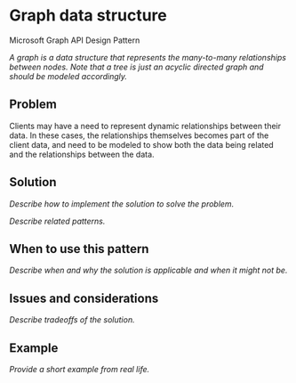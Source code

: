 # Graph data structure

Microsoft Graph API Design Pattern

*A graph is a data structure that represents the many-to-many relationships between nodes.
Note that a tree is just an acyclic directed graph and should be modeled accordingly.*


## Problem

Clients may have a need to represent dynamic relationships between their data.
In these cases, the relationships themselves becomes part of the client data, and need to be modeled to show both the data being related and the relationships between the data.

## Solution

*Describe how to implement the solution to solve the problem.*

*Describe related patterns.*

## When to use this pattern

*Describe when and why the solution is applicable and when it might not be.*

## Issues and considerations

*Describe tradeoffs of the solution.*

## Example

*Provide a short example from real life.*
